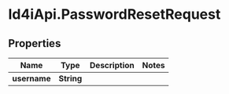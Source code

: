 # Id4iApi.PasswordResetRequest

## Properties
Name | Type | Description | Notes
------------ | ------------- | ------------- | -------------
**username** | **String** |  | 


